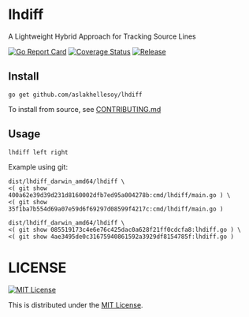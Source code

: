 # lhdiff

A Lightweight Hybrid Approach for Tracking Source Lines

[![Go Report Card](https://goreportcard.com/badge/github.com/aslakhellesoy/lhdiff)](https://goreportcard.com/report/github.com/aslakhellesoy/lhdiff)
[![Coverage Status](https://img.shields.io/codecov/c/github/aslakhellesoy/lhdiff.svg)](https://codecov.io/gh/aslakhellesoy/lhdiff)
[![Release](https://github.com/aslakhellesoy/lhdiff/workflows/Release/badge.svg)](https://github.com/aslakhellesoy/lhdiff/releases)

## Install

    go get github.com/aslakhellesoy/lhdiff

To install from source, see [CONTRIBUTING.md](./CONTRIBUTING.md)

## Usage

    lhdiff left right

Example using git:

    dist/lhdiff_darwin_amd64/lhdiff \
    <( git show 400a62e39d39d231d8160002dfb7ed95a004278b:cmd/lhdiff/main.go ) \
    <( git show 35f1ba7b554d69a07e59d6f69297d08599f4217c:cmd/lhdiff/main.go )

    dist/lhdiff_darwin_amd64/lhdiff \
    <( git show 085519173c4e6e76c425dac0a628f21ff0cdcfa8:lhdiff.go ) \
    <( git show 4ae3495de0c31675940861592a3929df8154785f:lhdiff.go )

# LICENSE

[![MIT License](http://img.shields.io/badge/license-MIT-blue.svg)](http://www.opensource.org/licenses/MIT)

This is distributed under the [MIT License](http://www.opensource.org/licenses/MIT).
